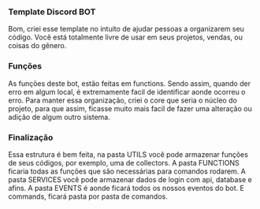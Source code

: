 ### Template Discord BOT

Bom, criei esse template no intuito de ajudar pessoas a organizarem seu código. Você está totalmente livre de usar em seus projetos, vendas, ou coisas do gênero.

### Funções

As funções deste bot, estão feitas em functions. Sendo assim, quando der erro em algum local, é extremamente facil de identificar aonde ocorreu o erro. Para manter
essa organização, criei o core que seria o núcleo do projeto, para que assim, ficasse muito mais facil de fazer uma alteração ou adição de algum outro sistema.

### Finalização

Essa estrutura é bem feita, na pasta UTILS você pode armazenar funções de seus códigos, por exemplo, uma de collectors. A pasta FUNCTIONS ficaria todas as funções que são necessárias para comandos rodarem. A pasta SERVICES você pode armazenar dados de login com api, database e afins. A pasta EVENTS é aonde ficará todos os nossos eventos do bot. E commands, ficará pasta por pasta de comandos.